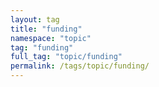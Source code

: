 ```yaml
---
layout: tag
title: "funding"
namespace: "topic"
tag: "funding"
full_tag: "topic/funding"
permalink: /tags/topic/funding/
---
```

